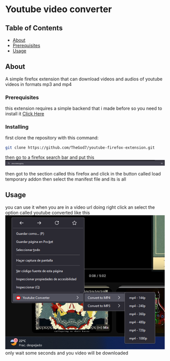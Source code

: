 # Youtube video converter

## Table of Contents

- [About](#about)
- [Prerequisites](#Prerequisites)
- [Usage](#usage)

## About <a name = "about"></a>

A simple firefox extension that can download videos and audios of youtube videos in formats mp3 and mp4

### Prerequisites <a name = "Prerequisites"></a>

this extension requires a simple backend that i made before so you need to install it [Click Here](https://github.com/TheGod7/youtube-to-mp3-or-mp4)

### Installing

first clone the repository with this command:

```bash
git clone https://github.com/TheGod7/youtube-firefox-extension.git
```

then go to a firefox search bar and put this
<img src="./docs/searchBar.png">

then got to the section called this firefox and click in the button called load temporary addon then select the manifest file and its is all

## Usage <a name = "usage"></a>

you can use it when you are in a video url doing right click an select the option called youtube converted like this
<img src="./docs/menu.png">
only wait some seconds and you video will be downloaded
